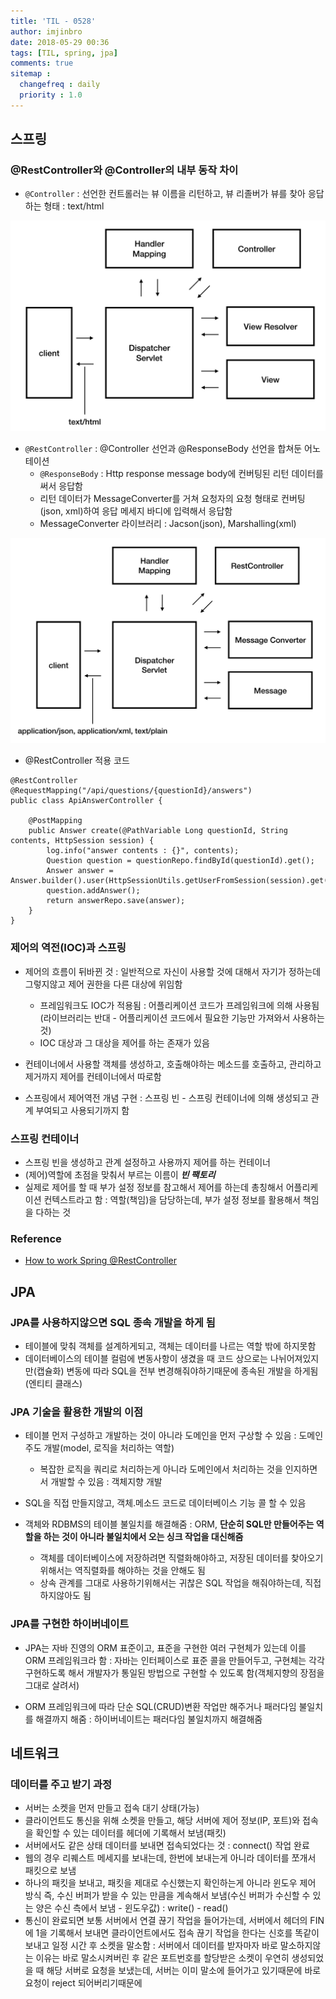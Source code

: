 ```yaml
---
title: 'TIL - 0528'
author: imjinbro
date: 2018-05-29 00:36
tags: [TIL, spring, jpa]
comments: true
sitemap :
  changefreq : daily
  priority : 1.0
---
```


## 스프링
### @RestController와 @Controller의 내부 동작 차이
* ```@Controller``` : 선언한 컨트롤러는 뷰 이름을 리턴하고, 뷰 리졸버가 뷰를 찾아 응답하는 형태 : text/html

![](/files/2018-05-28-TIL/controller_flow.png)

* ```@RestController``` : @Controller 선언과 @ResponseBody 선언을 합쳐둔 어노테이션
  * ```@ResponseBody``` : Http response message body에 컨버팅된 리턴 데이터를 써서 응답함
  * 리턴 데이터가 MessageConverter를 거쳐 요청자의 요청 형태로 컨버팅(json, xml)하여 응답 메세지 바디에 입력해서 응답함
  * MessageConverter 라이브러리 : Jacson(json), Marshalling(xml)

![](/files/2018-05-28-TIL/restcontroller_flow.png)

* @RestController 적용 코드
  
~~~
@RestController
@RequestMapping("/api/questions/{questionId}/answers")
public class ApiAnswerController {
    
    @PostMapping
    public Answer create(@PathVariable Long questionId, String contents, HttpSession session) {
        log.info("answer contents : {}", contents);
        Question question = questionRepo.findById(questionId).get();
        Answer answer = Answer.builder().user(HttpSessionUtils.getUserFromSession(session).get()).question(question).contents(contents).build();
        question.addAnswer();
        return answerRepo.save(answer);
    }
}
~~~
  
### 제어의 역전(IOC)과 스프링
* 제어의 흐름이 뒤바뀐 것 : 일반적으로 자신이 사용할 것에 대해서 자기가 정하는데 그렇지않고 제어 권한을 다른 대상에 위임함
  * 프레임워크도 IOC가 적용됨 : 어플리케이션 코드가 프레임워크에 의해 사용됨(라이브러리는 반대 - 어플리케이션 코드에서 필요한 기능만 가져와서 사용하는 것)
  * IOC 대상과 그 대상을 제어를 하는 존재가 있음

* 컨테이너에서 사용할 객체를 생성하고, 호출해야하는 메소드를 호출하고, 관리하고 제거까지 제어를 컨테이너에서 따로함
* 스프링에서 제어역전 개념 구현 : 스프링 빈 - 스프링 컨테이너에 의해 생성되고 관계 부여되고 사용되기까지 함

### 스프링 컨테이너
* 스프링 빈을 생성하고 관계 설정하고 사용까지 제어를 하는 컨테이너
* (제어)역할에 초점을 맞춰서 부르는 이름이 ***빈 팩토리***
* 실제로 제어를 할 때 부가 설정 정보를 참고해서 제어를 하는데 총칭해서  어플리케이션 컨텍스트라고 함 : 역할(책임)을 담당하는데, 부가 설정 정보를 활용해서 책임을 다하는 것
  
### Reference
* [How to work Spring @RestController](https://wckhg89.github.io/archivers/understanding_jackson)
  
## JPA
### JPA를 사용하지않으면 SQL 종속 개발을 하게 됨
* 테이블에 맞춰 객체를 설계하게되고, 객체는 데이터를 나르는 역할 밖에 하지못함
* 데이터베이스의 테이블 컬럼에 변동사항이 생겼을 때 코드 상으로는 나뉘어져있지만(캡슐화) 변동에 따라 SQL을 전부 변경해줘야하기때문에 종속된 개발을 하게됨(엔티티 클래스)


### JPA 기술을 활용한 개발의 이점
* 테이블 먼저 구성하고 개발하는 것이 아니라 도메인을 먼저 구상할 수 있음 : 도메인 주도 개발(model, 로직을 처리하는 역할)
  * 복잡한 로직을 쿼리로 처리하는게 아니라 도메인에서 처리하는 것을 인지하면서 개발할 수 있음 : 객체지향 개발
  
* SQL을 직접 만들지않고, 객체.메소드 코드로 데이터베이스 기능 콜 할 수 있음
  
* 객체와 RDBMS의 테이블 불일치를 해결해줌 : ORM, **단순히 SQL만 만들어주는 역할을 하는 것이 아니라 불일치에서 오는 싱크 작업을 대신해줌**
  * 객체를 데이터베이스에 저장하려면 직렬화해야하고, 저장된 데이터를 찾아오기위해서는 역직렬화를 해야하는 것을 안해도 됨
  * 상속 관계를 그대로 사용하기위해서는 귀찮은 SQL 작업을 해줘야하는데, 직접 하지않아도 됨

### JPA를 구현한 하이버네이트
* JPA는 자바 진영의 ORM 표준이고, 표준을 구현한 여러 구현체가 있는데 이를 ORM 프레임워크라 함 : 자바는 인터페이스로 표준 콜을 만들어두고, 구현체는 각각 구현하도록 해서 개발자가 통일된 방법으로 구현할 수 있도록 함(객체지향의 장점을 그대로 살려서)

* ORM 프레임워크에 따라 단순 SQL(CRUD)변환 작업만 해주거나 패러다임 불일치를 해결까지 해줌 : 하이버네이트는 패러다임 불일치까지 해결해줌

## 네트워크
### 데이터를 주고 받기 과정 
* 서버는 소켓을 먼저 만들고 접속 대기 상태(가능)
* 클라이언트도 통신을 위해 소켓을 만들고, 해당 서버에 제어 정보(IP, 포트)와 접속을 확인할 수 있는 데이터를 헤더에 기록해서 보냄(패킷)
* 서버에서도 같은 상태 데이터를 보내면 접속되었다는 것 : connect() 작업 완료
* 웹의 경우 리퀘스트 메세지를 보내는데, 한번에 보내는게 아니라 데이터를 쪼개서 패킷으로 보냄
* 하나의 패킷을 보내고, 패킷을 제대로 수신했는지 확인하는게 아니라 윈도우 제어 방식 즉, 수신 버퍼가 받을 수 있는 만큼을 계속해서 보냄(수신 버퍼가 수신할 수 있는 양은 수신 측에서 보냄 - 윈도우값) : write() - read()
* 통신이 완료되면 보통 서버에서 연결 끊기 작업을 들어가는데, 서버에서 헤더의 FIN에 1을 기록해서 보내면 클라이언트에서도 접속 끊기 작업을 한다는 신호를 똑같이 보내고 일정 시간 후 소켓을 말소함 : 서버에서 데이터를 받자마자 바로 말소하지않는 이유는 바로 말소시켜버린 후 같은 포트번호를 할당받은 소켓이 우연히 생성되었을 때 해당 서버로 요청을 보냈는데, 서버는 이미 말소에 들어가고 있기때문에 바로 요청이 reject 되어버리기때문에
  


